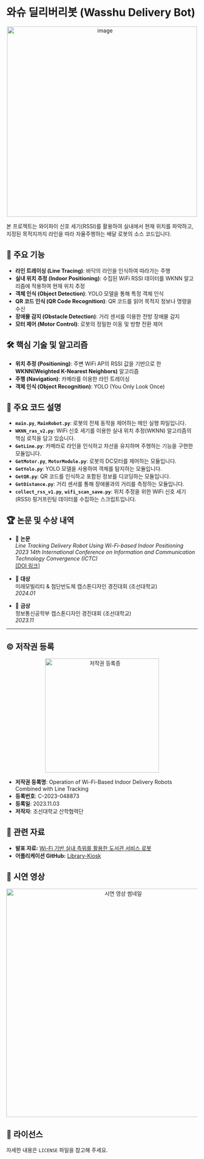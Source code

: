 # 와슈 딜리버리봇 (Wasshu Delivery Bot)

<p align="center">
  <img src="https://github.com/user-attachments/assets/6a06215d-84f0-45bf-957e-1c1fa4314810" 
       alt="image" 
       width="500" />
</p>



본 프로젝트는 와이파이 신호 세기(RSSI)를 활용하여 실내에서 현재 위치를 파악하고, 지정된 목적지까지 라인을 따라 자율주행하는 배달 로봇의 소스 코드입니다.

## 📖 주요 기능

- **라인 트레이싱 (Line Tracing)**: 바닥의 라인을 인식하여 따라가는 주행
- **실내 위치 추정 (Indoor Positioning)**: 수집된 WiFi RSSI 데이터를 WKNN 알고리즘에 적용하여 현재 위치 추정
- **객체 인식 (Object Detection)**: YOLO 모델을 통해 특정 객체 인식
- **QR 코드 인식 (QR Code Recognition)**: QR 코드를 읽어 목적지 정보나 명령을 수신
- **장애물 감지 (Obstacle Detection)**: 거리 센서를 이용한 전방 장애물 감지
- **모터 제어 (Motor Control)**: 로봇의 정밀한 이동 및 방향 전환 제어

## 🛠️ 핵심 기술 및 알고리즘

- **위치 추정 (Positioning)**: 주변 WiFi AP의 RSSI 값을 기반으로 한 **WKNN(Weighted K-Nearest Neighbors)** 알고리즘
- **주행 (Navigation)**: 카메라를 이용한 라인 트레이싱
- **객체 인식 (Object Recognition)**: YOLO (You Only Look Once)

## 📂 주요 코드 설명

- **`main.py`**, **`MainRobot.py`**: 로봇의 전체 동작을 제어하는 메인 실행 파일입니다.
- **`WKNN_ras_v2.py`**: WiFi 신호 세기를 이용한 실내 위치 추정(WKNN) 알고리즘의 핵심 로직을 담고 있습니다.
- **`GetLine.py`**: 카메라로 라인을 인식하고 차선을 유지하며 주행하는 기능을 구현한 모듈입니다.
- **`GetMotor.py`**, **`MotorModule.py`**: 로봇의 DC모터를 제어하는 모듈입니다.
- **`GetYolo.py`**: YOLO 모델을 사용하여 객체를 탐지하는 모듈입니다.
- **`GetQR.py`**: QR 코드를 인식하고 포함된 정보를 디코딩하는 모듈입니다.
- **`GetDistance.py`**: 거리 센서를 통해 장애물과의 거리를 측정하는 모듈입니다.
- **`collect_rss_v1.py`**, **`wifi_scan_save.py`**: 위치 추정을 위한 WiFi 신호 세기(RSSI) 핑거프린팅 데이터를 수집하는 스크립트입니다.

## 🏆 논문 및 수상 내역

- 📄 **논문**  
  *Line Tracking Delivery Robot Using Wi-Fi-based Indoor Positioning*  
  *2023 14th International Conference on Information and Communication Technology Convergence (ICTC)*  
  [[DOI 링크]](https://doi.org/10.1109/ICTC58733.2023.10393789)

- 🥇 **대상**  
  미래모빌리티 & 첨단반도체 캡스톤디자인 경진대회 (조선대학교)  
  *2024.01*

- 🥇 **금상**  
  정보통신공학부 캡스톤디자인 경진대회 (조선대학교)  
  *2023.11*

---

## © 저작권 등록

<p align="center">
  <img src="https://github.com/user-attachments/assets/057acc2b-f0c4-420f-916c-bad5eaef5311"
       alt="저작권 등록증" 
       width="300" />
</p>

- **저작권 등록명**: Operation of Wi-Fi-Based Indoor Delivery Robots Combined with Line Tracking  
- **등록번호**: C-2023-048873  
- **등록일**: 2023.11.03  
- **저작자**: 조선대학교 산학협력단


## 🔗 관련 자료

- **발표 자료:** [Wi-Fi 기반 실내 측위를 활용한 도서관 서비스 로봇](https://han-skyler.github.io/portfolio_first/pjt3.html)
- **어플리케이션 GitHub:** [Library-Kiosk](https://github.com/han-skyler/Library-Kiosk)
  
## 🎥 시연 영상
<p align="center">
  <a href="https://youtu.be/eDDXe_ldHic">
    <img src="https://img.youtube.com/vi/eDDXe_ldHic/0.jpg" width="600" alt="시연 영상 썸네일"/>
  </a>
</p>


## 📝 라이선스

자세한 내용은 `LICENSE` 파일을 참고해 주세요.
